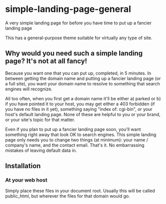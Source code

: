 # simple-landing-page-general
A very simple landing page for before you have time to put up a fancier landing page

This has a general-purpose theme suitable for virtually any type of site.

## Why would you need such a simple landing page? It's not at all fancy!
Because you want one that you can put up, completed, in 5 minutes. In between getting the domain name and putting up a fancier landing page (or a full site), you want your domain name to resolve to something that search engines will recognize.

All too often, when you first get a domain name it'll be either a) parked or b) if you have pointed it to your host, you may get either a 403 forbidden (if you have no files in it yet), something saying "index of: cgi-bin", or your host's default landing page. None of these are helpful to you or your brand, or your site's topic for that matter. 

Even if you plan to put up a fancier landing page soon, you'll want something right away that look OK to search engines. This simple landing page only needs you to change two things (at minimum): your name / company's name, and the contact email. That's it. No embarrassing mistakes of leaving default data in.

## Installation
### At your web host
Simply place these files in your document root.  Usually this will be called public_html, but wherever the files for that domain would go.
